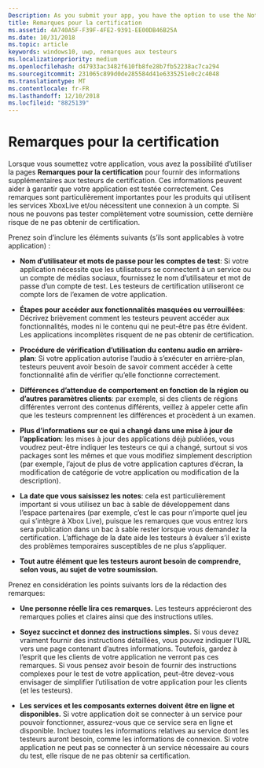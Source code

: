 ```yaml
---
Description: As you submit your app, you have the option to use the Notes for certification page to provide additional info to the certification testers. This info can help ensure that your app is tested correctly.
title: Remarques pour la certification
ms.assetid: 4A740A5F-F39F-4FE2-9391-EE00DB46B25A
ms.date: 10/31/2018
ms.topic: article
keywords: windows10, uwp, remarques aux testeurs
ms.localizationpriority: medium
ms.openlocfilehash: d47933ac3482f610fb8fe28b7fb52238ac7ca294
ms.sourcegitcommit: 231065c899d0de285584d41e6335251e0c2c4048
ms.translationtype: MT
ms.contentlocale: fr-FR
ms.lasthandoff: 12/10/2018
ms.locfileid: "8825139"
---
```

# <a name="notes-for-certification"></a>Remarques pour la certification


Lorsque vous soumettez votre application, vous avez la possibilité d’utiliser la pages **Remarques pour la certification** pour fournir des informations supplémentaires aux testeurs de certification. Ces informations peuvent aider à garantir que votre application est testée correctement. Ces remarques sont particulièrement importantes pour les produits qui utilisent les services XboxLive et/ou nécessitent une connexion à un compte. Si nous ne pouvons pas tester complètement votre soumission, cette dernière risque de ne pas obtenir de certification.

Prenez soin d’inclure les éléments suivants (s’ils sont applicables à votre application) :

-   **Nom d’utilisateur et mots de passe pour les comptes de test**: Si votre application nécessite que les utilisateurs se connectent à un service ou un compte de médias sociaux, fournissez le nom d’utilisateur et mot de passe d’un compte de test. Les testeurs de certification utiliseront ce compte lors de l’examen de votre application.

-   **Étapes pour accéder aux fonctionnalités masquées ou verrouillées**: Décrivez brièvement comment les testeurs peuvent accéder aux fonctionnalités, modes ni le contenu qui ne peut-être pas être évident. Les applications incomplètes risquent de ne pas obtenir de certification.

-   **Procédure de vérification d’utilisation du contenu audio en arrière-plan**: Si votre application autorise l’audio à s’exécuter en arrière-plan, testeurs peuvent avoir besoin de savoir comment accéder à cette fonctionnalité afin de vérifier qu’elle fonctionne correctement.

-  **Différences d’attendue de comportement en fonction de la région ou d’autres paramètres clients**: par exemple, si des clients de régions différentes verront des contenus différents, veillez à appeler cette afin que les testeurs comprennent les différences et procèdent à un examen.

-   **Plus d’informations sur ce qui a changé dans une mise à jour de l’application**: les mises à jour des applications déjà publiées, vous voudrez peut-être indiquer les testeurs ce qui a changé, surtout si vos packages sont les mêmes et que vous modifiez simplement description (par exemple, l’ajout de plus de votre application captures d’écran, la modification de catégorie de votre application ou modification de la description).

-   **La date que vous saisissez les notes**: cela est particulièrement important si vous utilisez un bac à sable de développement dans l’espace partenaires (par exemple, c’est le cas pour n’importe quel jeu qui s’intègre à Xbox Live), puisque les remarques que vous entrez lors sera publication dans un bac à sable rester lorsque vous demandez la certification. L’affichage de la date aide les testeurs à évaluer s’il existe des problèmes temporaires susceptibles de ne plus s’appliquer.

-  **Tout autre élément que les testeurs auront besoin de comprendre, selon vous, au sujet de votre soumission.**

Prenez en considération les points suivants lors de la rédaction des remarques:

-   **Une personne réelle lira ces remarques.** Les testeurs apprécieront des remarques polies et claires ainsi que des instructions utiles.

-   **Soyez succinct et donnez des instructions simples.** Si vous devez vraiment fournir des instructions détaillées, vous pouvez indiquer l’URL vers une page contenant d’autres informations. Toutefois, gardez à l’esprit que les clients de votre application ne verront pas ces remarques. Si vous pensez avoir besoin de fournir des instructions complexes pour le test de votre application, peut-être devez-vous envisager de simplifier l’utilisation de votre application pour les clients (et les testeurs).

-   **Les services et les composants externes doivent être en ligne et disponibles.** Si votre application doit se connecter à un service pour pouvoir fonctionner, assurez-vous que ce service sera en ligne et disponible. Incluez toutes les informations relatives au service dont les testeurs auront besoin, comme les informations de connexion. Si votre application ne peut pas se connecter à un service nécessaire au cours du test, elle risque de ne pas obtenir sa certification.

 

 




